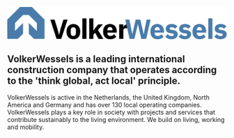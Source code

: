 
![vw logo](https://raw.githubusercontent.com/VolkerWessels/.github/main/profile/vw-logo.png)

## VolkerWessels is a leading international construction company that operates according to the 'think global, act local' principle. 
VolkerWessels is active in the Netherlands, the United Kingdom, North America and Germany and has over 130 local operating companies. 
VolkerWessels plays a key role in society with projects and services that contribute sustainably 
to the living environment. We build on living, working and mobility.